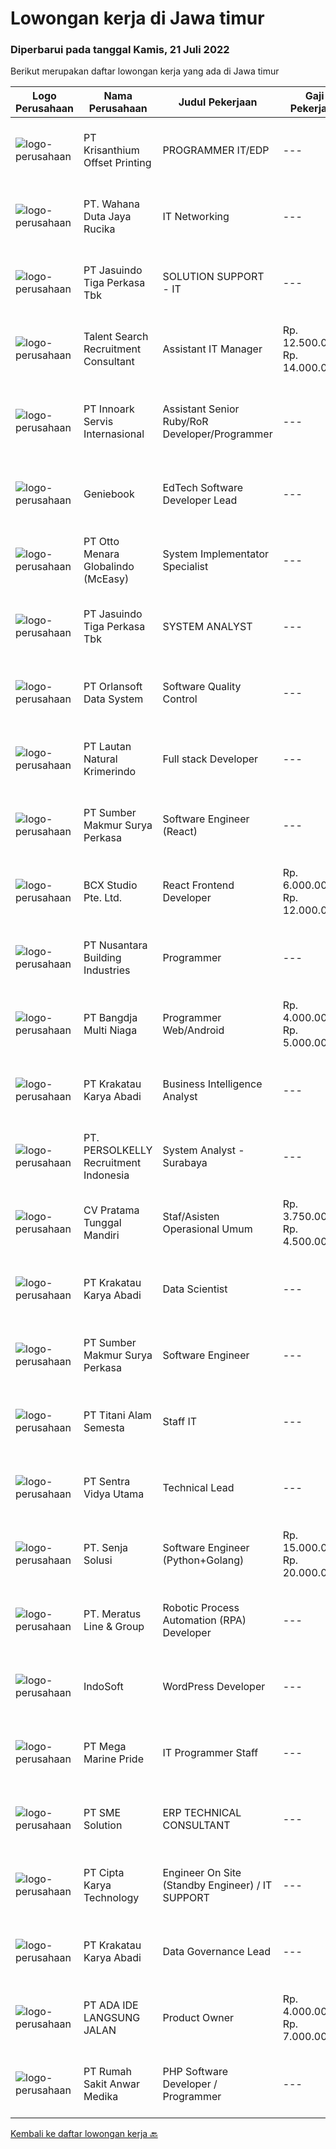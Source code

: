 
  # Lowongan kerja di Jawa timur

  ### Diperbarui pada tanggal Kamis, 21 Juli 2022

  Berikut merupakan daftar lowongan kerja yang ada di Jawa timur

  |Logo Perusahaan | Nama Perusahaan | Judul Pekerjaan | Gaji Pekerjaan | Lokasi | Deskripsi | Tanggal diunggah | Pranala |
  | -------------- | --------------- | --------------- | --------- | --------- | -------------- | ------- | ----------- |
  |![logo-perusahaan](https://image-service-cdn.seek.com.au/6a0421e7422ea05da7c7df2993a4c36665968f9f/ee4dce1061f3f616224767ad58cb2fc751b8d2dc)|PT Krisanthium Offset Printing|PROGRAMMER IT/EDP|---|Surabaya|Deskripsi PekerjaanKualifikasi :  · Usia 25 – 30 tahun· Minimal D III Tehnik Teknik Informatika/Sistem Informasi/Ilmu komputer atau setara· Pengalaman...|Rabu, 20 Juli 2022|https://www.jobstreet.co.id/id/job/programmer-it-edp-3944502?token=0~9adbddc6-4a8b-4c55-930a-20446189951a&sectionRank=1&jobId=jobstreet-id-job-3944502|
|![logo-perusahaan](https://image-service-cdn.seek.com.au/eb83c1ed9ee5e133cfda608ad027c71f6bb971ed/ee4dce1061f3f616224767ad58cb2fc751b8d2dc)|PT. Wahana Duta Jaya Rucika|IT Networking|---|Jawa Timur|Kualifikasi : Minimal S1 Teknik Informatika/ Komputer/ Sistem Informatika. Memiliki pengalaman dalam bidang Networking minimal 2 tahun. Memiliki...|Selasa, 19 Juli 2022|https://www.jobstreet.co.id/id/job/it-networking-3961879?token=0~9adbddc6-4a8b-4c55-930a-20446189951a&sectionRank=2&jobId=jobstreet-id-job-3961879|
|![logo-perusahaan](https://image-service-cdn.seek.com.au/f9cd043f1011fee386470591649d3e30b502df59/ee4dce1061f3f616224767ad58cb2fc751b8d2dc)|PT Jasuindo Tiga Perkasa Tbk|SOLUTION SUPPORT - IT|---|Sidoarjo|KUALIFIKASI : Pendidikan Minimal D3/S1 Teknik Informatika Minimal memiliki 1 tahun pengalaman kerja di bidang yang sama ...|Selasa, 19 Juli 2022|https://www.jobstreet.co.id/id/job/solution-support-it-3962355?token=0~9adbddc6-4a8b-4c55-930a-20446189951a&sectionRank=3&jobId=jobstreet-id-job-3962355|
|![logo-perusahaan](https://image-service-cdn.seek.com.au/7168f3ed808f08335fbdac2fb7069dcf27f09ea8/ee4dce1061f3f616224767ad58cb2fc751b8d2dc)|Talent Search Recruitment Consultant|Assistant IT Manager|Rp. 12.500.000-Rp. 14.000.000|Surabaya|This position is responsible for Information &amp; Technology Management and Processes.Requirements: Min. 4 (four) years of relative experience in the...|Selasa, 19 Juli 2022|https://www.jobstreet.co.id/id/job/assistant-it-manager-3962116?token=0~9adbddc6-4a8b-4c55-930a-20446189951a&sectionRank=4&jobId=jobstreet-id-job-3962116|
|![logo-perusahaan](https://image-service-cdn.seek.com.au/03d5b2909306d41d8d881d2ac7cfb4a0d8a47045/ee4dce1061f3f616224767ad58cb2fc751b8d2dc)|PT Innoark Servis Internasional|Assistant Senior Ruby/RoR Developer/Programmer|---|Batam|Responsibilities: Working on project-based requirements Providing solution for issues Providing idea to maintain and improve current working system Be...|Rabu, 20 Juli 2022|https://www.jobstreet.co.id/id/job/assistant-senior-ruby-ror-developer-programmer-3944254?token=0~9adbddc6-4a8b-4c55-930a-20446189951a&sectionRank=5&jobId=jobstreet-id-job-3944254|
|![logo-perusahaan](https://image-service-cdn.seek.com.au/533dfca0548429794785a13cc75e82c4e4ec7b73/ee4dce1061f3f616224767ad58cb2fc751b8d2dc)|Geniebook|EdTech Software Developer Lead|---|Surabaya|Loved by over 150,000 users, Geniebook is Singapore’s largest online learning platform for English, Mathematics and Science (EMS) syllabus. From...|Rabu, 20 Juli 2022|https://www.jobstreet.co.id/id/job/edtech-software-developer-lead-9745192/origin/sg?token=0~9adbddc6-4a8b-4c55-930a-20446189951a&sectionRank=6&jobId=jobstreet-sg-job-9745192|
|![logo-perusahaan](https://image-service-cdn.seek.com.au/d2fdc8f770780672c481f96da84f09bace4e0084/ee4dce1061f3f616224767ad58cb2fc751b8d2dc)|PT Otto Menara Globalindo (McEasy)|System Implementator Specialist|---|Surabaya|McEasy is a startup company that provide a SaaS (Software as a Service) digital solution and GPS to asisst logistic companies manage their operational...|Rabu, 20 Juli 2022|https://www.jobstreet.co.id/id/job/system-implementator-specialist-3951250?token=0~9adbddc6-4a8b-4c55-930a-20446189951a&sectionRank=7&jobId=jobstreet-id-job-3951250|
|![logo-perusahaan](https://image-service-cdn.seek.com.au/f9cd043f1011fee386470591649d3e30b502df59/ee4dce1061f3f616224767ad58cb2fc751b8d2dc)|PT Jasuindo Tiga Perkasa Tbk|SYSTEM ANALYST|---|Jawa Timur|KUALIFIKASI : Pendidikan S1 Teknik Informatika Pengalaman minimal 3 tahun dibidang yg sama Memiliki kemampuan Bahasa Inggris  minimal  pasif ...|Selasa, 19 Juli 2022|https://www.jobstreet.co.id/id/job/system-analyst-3962405?token=0~9adbddc6-4a8b-4c55-930a-20446189951a&sectionRank=8&jobId=jobstreet-id-job-3962405|
|![logo-perusahaan](https://image-service-cdn.seek.com.au/5c6844f677feba822f416928a6c156ad5662c591/ee4dce1061f3f616224767ad58cb2fc751b8d2dc)|PT Orlansoft Data System|Software Quality Control|---|Jawa Timur|Deskripsi pekerjaan:* Bertanggung jawab terhadap jaminan kualitas software* Melakukan semua jenis pengujian software termasuk fungsionalitas,...|Kamis, 21 Juli 2022|https://www.jobstreet.co.id/id/job/software-quality-control-3964549?token=0~9adbddc6-4a8b-4c55-930a-20446189951a&sectionRank=9&jobId=jobstreet-id-job-3964549|
|![logo-perusahaan](https://image-service-cdn.seek.com.au/b748981387a7675e8ba20c556661ea6420f5e17f/ee4dce1061f3f616224767ad58cb2fc751b8d2dc)|PT Lautan Natural Krimerindo|Full stack Developer|---|Mojokerto|Membangun aplikasi baik web maupun mobile (Android) untuk membantu data collection dan operasional perusahaan. Mengidentifikasi, mendesign, dan...|Rabu, 20 Juli 2022|https://www.jobstreet.co.id/id/job/full-stack-developer-3944058?token=0~9adbddc6-4a8b-4c55-930a-20446189951a&sectionRank=10&jobId=jobstreet-id-job-3944058|
|![logo-perusahaan](https://image-service-cdn.seek.com.au/2bb020942b57424abf5747dd3e479a3482b19d4b/ee4dce1061f3f616224767ad58cb2fc751b8d2dc)|PT Sumber Makmur Surya Perkasa|Software Engineer (React)|---|Surabaya|Who are we looking for?“Steel and building materials distributor are looking for a Software Engineer!”What do you have in mind when you read the words...|Kamis, 21 Juli 2022|https://www.jobstreet.co.id/id/job/software-engineer-react-3964635?token=0~9adbddc6-4a8b-4c55-930a-20446189951a&sectionRank=11&jobId=jobstreet-id-job-3964635|
|![logo-perusahaan](https://image-service-cdn.seek.com.au/9dc643f957063f7dfc2419927346f10a1f36b079/ee4dce1061f3f616224767ad58cb2fc751b8d2dc)|BCX Studio Pte. Ltd.|React Frontend Developer|Rp. 6.000.000-Rp. 12.000.000|Bali|BCX Studio is a Singapore-based company, our mission is to build an enterprise-grade online commerce platform to empower SME to compete in the...|Rabu, 20 Juli 2022|https://www.jobstreet.co.id/id/job/react-frontend-developer-9761800/origin/sg?token=0~9adbddc6-4a8b-4c55-930a-20446189951a&sectionRank=12&jobId=jobstreet-sg-job-9761800|
|![logo-perusahaan](https://image-service-cdn.seek.com.au/ddb3d7c824605196603573dec72c249975c6b4f6/ee4dce1061f3f616224767ad58cb2fc751b8d2dc)|PT Nusantara Building Industries|Programmer|---|Jakarta Raya|Melakukan pembuatan dan perbaikan aplikasi Web Based atau Mobile Based  Kualifikasi: Usia maksimal 30 tahun Pendidikan D3/S1 Teknik/Manajemen...|Rabu, 20 Juli 2022|https://www.jobstreet.co.id/id/job/programmer-3964127?token=0~9adbddc6-4a8b-4c55-930a-20446189951a&sectionRank=13&jobId=jobstreet-id-job-3964127|
|![logo-perusahaan](https://image-service-cdn.seek.com.au/9261cf87803edfb24079c66bbc453863ceb7bd6e/ee4dce1061f3f616224767ad58cb2fc751b8d2dc)|PT Bangdja Multi Niaga|Programmer Web/Android|Rp. 4.000.000-Rp. 5.000.000|Sidoarjo|Responsibilities : Managing and make sure all application programs keep to standard requirement, documentation, and procedure. Communicates with...|Rabu, 20 Juli 2022|https://www.jobstreet.co.id/id/job/programmer-web-android-3951512?token=0~9adbddc6-4a8b-4c55-930a-20446189951a&sectionRank=14&jobId=jobstreet-id-job-3951512|
|![logo-perusahaan](https://image-service-cdn.seek.com.au/b2d1f3ffed82713bb6c2c91fa675bbfd0cfb2ac6/ee4dce1061f3f616224767ad58cb2fc751b8d2dc)|PT Krakatau Karya Abadi|Business Intelligence Analyst|---|Surabaya|Surabaya, IndonesiaBusiness Intelligence AnalystAbout SuperWe are a group of business enthusiasts, scientists, communicators, designers, productive...|Rabu, 20 Juli 2022|https://www.jobstreet.co.id/id/job/business-intelligence-analyst-3964058?token=0~9adbddc6-4a8b-4c55-930a-20446189951a&sectionRank=15&jobId=jobstreet-id-job-3964058|
|![logo-perusahaan](https://image-service-cdn.seek.com.au/a778cc2d537d275f0abc3d64068f14c4c640057e/ee4dce1061f3f616224767ad58cb2fc751b8d2dc)|PT. PERSOLKELLY Recruitment Indonesia|System Analyst - Surabaya|---|Surabaya|Job Description: Deploy, maintain, and troubleshoot core business applications, including application servers, associated hardware, endpoints, and...|Selasa, 19 Juli 2022|https://www.jobstreet.co.id/id/job/system-analyst-surabaya-3961447?token=0~9adbddc6-4a8b-4c55-930a-20446189951a&sectionRank=16&jobId=jobstreet-id-job-3961447|
|![logo-perusahaan](https://image-service-cdn.seek.com.au/bef0732e1d56fc34897c0de83d3f3726d5deec35/ee4dce1061f3f616224767ad58cb2fc751b8d2dc)|CV Pratama Tunggal Mandiri|Staf/Asisten Operasional Umum|Rp. 3.750.000-Rp. 4.500.000|Jawa Timur|Dibutuhkan Staf/Asisten Operasional UmumBekerja mencakup semua bagian (umum) atau general issueSiap bekerja di kantor maupun di lapanganWajib memiliki...|Selasa, 19 Juli 2022|https://www.jobstreet.co.id/id/job/staf-asisten-operasional-umum-3962528?token=0~9adbddc6-4a8b-4c55-930a-20446189951a&sectionRank=17&jobId=jobstreet-id-job-3962528|
|![logo-perusahaan](https://image-service-cdn.seek.com.au/b2d1f3ffed82713bb6c2c91fa675bbfd0cfb2ac6/ee4dce1061f3f616224767ad58cb2fc751b8d2dc)|PT Krakatau Karya Abadi|Data Scientist|---|Surabaya|Surabaya, IndonesiaData ScientistAbout Super We are a group of business enthusiasts, scientists, communicators, designers, productive mothers and many...|Rabu, 20 Juli 2022|https://www.jobstreet.co.id/id/job/data-scientist-3964036?token=0~9adbddc6-4a8b-4c55-930a-20446189951a&sectionRank=18&jobId=jobstreet-id-job-3964036|
|![logo-perusahaan](https://image-service-cdn.seek.com.au/4812906cfff91f3aad71fc4f43300f82dad6ac08/ee4dce1061f3f616224767ad58cb2fc751b8d2dc)|PT Sumber Makmur Surya Perkasa|Software Engineer|---|Surabaya|Who are we looking for?Have you ever thought of being part of an agile team that leverages technology to provide an innovative way for people to buy...|Kamis, 21 Juli 2022|https://www.jobstreet.co.id/id/job/software-engineer-3964612?token=0~9adbddc6-4a8b-4c55-930a-20446189951a&sectionRank=19&jobId=jobstreet-id-job-3964612|
|![logo-perusahaan](https://image-service-cdn.seek.com.au/3650e4ea5cf15ff06b6cedba6caa19766b68c3ef/ee4dce1061f3f616224767ad58cb2fc751b8d2dc)|PT Titani Alam Semesta|Staff IT|---|Surabaya|Maximum age 30 years old. Minimum Bachelor Degree - Informatika GPA 3.0 Sedikit Mandarin. Pengalaman dibidang IT minimal 4 tahun. Requirement:...|Sabtu, 16 Juli 2022|https://www.jobstreet.co.id/id/job/staff-it-3958979?token=0~9adbddc6-4a8b-4c55-930a-20446189951a&sectionRank=20&jobId=jobstreet-id-job-3958979|
|![logo-perusahaan](https://image-service-cdn.seek.com.au/89a4b4d8e6af0c01c230c2b1f638fbea996731cb/ee4dce1061f3f616224767ad58cb2fc751b8d2dc)|PT Sentra Vidya Utama|Technical Lead|---|Surabaya|Sevima is an IT Consultant company which focuses on Education field, is looking for best candidates to become Senior Technical Lead to join our ever...|Selasa, 19 Juli 2022|https://www.jobstreet.co.id/id/job/technical-lead-3961488?token=0~9adbddc6-4a8b-4c55-930a-20446189951a&sectionRank=21&jobId=jobstreet-id-job-3961488|
|![logo-perusahaan](https://image-service-cdn.seek.com.au/99211460ddfbe1ca45d1083d5ea115d6020bae3c/ee4dce1061f3f616224767ad58cb2fc751b8d2dc)|PT. Senja Solusi|Software Engineer (Python+Golang)|Rp. 15.000.000-Rp. 20.000.000|Jakarta Raya|Who we are looking for We are looking for a Python Software Engineer to develop, test and support application components in our Machine Learning (ML)...|Rabu, 20 Juli 2022|https://www.jobstreet.co.id/id/job/software-engineer-python-golang-3963191?token=0~9adbddc6-4a8b-4c55-930a-20446189951a&sectionRank=22&jobId=jobstreet-id-job-3963191|
|![logo-perusahaan](https://image-service-cdn.seek.com.au/ec6e9d7b3b53181e7239d9cf1fdaf38f107d0b49/ee4dce1061f3f616224767ad58cb2fc751b8d2dc)|PT. Meratus Line & Group|Robotic Process Automation (RPA) Developer|---|Surabaya|We are looking for RPA Developers to join our team of highly professional Software Developers. To be successful, you’ll need experience in...|Rabu, 20 Juli 2022|https://www.jobstreet.co.id/id/job/robotic-process-automation-rpa-developer-3944010?token=0~9adbddc6-4a8b-4c55-930a-20446189951a&sectionRank=23&jobId=jobstreet-id-job-3944010|
|![logo-perusahaan](https://image-service-cdn.seek.com.au/fbd57a90b36e6d6fe13c8e714c23f2e07616d0cb/ee4dce1061f3f616224767ad58cb2fc751b8d2dc)|IndoSoft|WordPress Developer|---|Malang|Kami mencari WordPress Developer (bukan pengguna WordPress).Tanggung Jawab Menginstal plugin WordPress dan menyesuaikannya dengan theme yang ada agar...|Selasa, 19 Juli 2022|https://www.jobstreet.co.id/id/job/wordpress-developer-3943525?token=0~9adbddc6-4a8b-4c55-930a-20446189951a&sectionRank=24&jobId=jobstreet-id-job-3943525|
|![logo-perusahaan](https://image-service-cdn.seek.com.au/c2d1b10e65f5a153629011d5886a8b3d0e1913fb/ee4dce1061f3f616224767ad58cb2fc751b8d2dc)|PT Mega Marine Pride|IT Programmer Staff|---|Pasuruan|Tugas Pokok Membuat aplikasi inhouse yang dibutuhkan perusahaan Mengelola dan mengembangkan aplikasi yang saat ini sudah digunakan di perusahaan...|Sabtu, 16 Juli 2022|https://www.jobstreet.co.id/id/job/it-programmer-staff-3941601?token=0~9adbddc6-4a8b-4c55-930a-20446189951a&sectionRank=25&jobId=jobstreet-id-job-3941601|
|![logo-perusahaan](https://image-service-cdn.seek.com.au/f0cc6ba1828627c44076452213cbe473e760a860/ee4dce1061f3f616224767ad58cb2fc751b8d2dc)|PT SME Solution|ERP TECHNICAL CONSULTANT|---|Surabaya|REQUIREMENT : Will be based in Semarang (SMG), or Surabaya (SBY) Bachelor Degree (S1) from reputable university majoring in: Informatics Engineering /...|Minggu, 17 Juli 2022|https://www.jobstreet.co.id/id/job/erp-technical-consultant-3950012?token=0~9adbddc6-4a8b-4c55-930a-20446189951a&sectionRank=26&jobId=jobstreet-id-job-3950012|
|![logo-perusahaan](https://image-service-cdn.seek.com.au/a11cad0914ed7e7855ca00a4ca693b8cefcb5be2/ee4dce1061f3f616224767ad58cb2fc751b8d2dc)|PT Cipta Karya Technology|Engineer On Site (Standby Engineer) / IT SUPPORT|---|Jakarta Raya|Kualifikasi : Pendidikan Minimal SMK/DIII Sederajat. Memiliki pengalaman sebagai Engineer di perusahaan industry IT Minimal 2 tahun. Memahami...|Jumat, 15 Juli 2022|https://www.jobstreet.co.id/id/job/engineer-on-site-standby-engineer-it-support-3958715?token=0~9adbddc6-4a8b-4c55-930a-20446189951a&sectionRank=27&jobId=jobstreet-id-job-3958715|
|![logo-perusahaan](https://image-service-cdn.seek.com.au/b2d1f3ffed82713bb6c2c91fa675bbfd0cfb2ac6/ee4dce1061f3f616224767ad58cb2fc751b8d2dc)|PT Krakatau Karya Abadi|Data Governance Lead|---|Surabaya|Surabaya, IndonesiaAbout SuperWe are a group of business enthusiasts, scientists, communicators, designers, productive mothers and many more who are...|Senin, 18 Juli 2022|https://www.jobstreet.co.id/id/job/data-governance-lead-3959923?token=0~9adbddc6-4a8b-4c55-930a-20446189951a&sectionRank=28&jobId=jobstreet-id-job-3959923|
|![logo-perusahaan](https://image-service-cdn.seek.com.au/7240bd66452be1f0e7c14ceb6d734f3953eda892/ee4dce1061f3f616224767ad58cb2fc751b8d2dc)|PT ADA IDE LANGSUNG JALAN|Product Owner|Rp. 4.000.000-Rp. 7.000.000|Malang|Tugas1. Bertugas menyusun rencana kerja, penjadwalan dan strategi pengembangan produkdengan arahan dari Manajemen2. Bertugas memastikan hasil...|Selasa, 19 Juli 2022|https://www.jobstreet.co.id/id/job/product-owner-3961755?token=0~9adbddc6-4a8b-4c55-930a-20446189951a&sectionRank=29&jobId=jobstreet-id-job-3961755|
|![logo-perusahaan](https://image-service-cdn.seek.com.au/3a6c2b428606f5e003e4942f9212030098d2ff6b/ee4dce1061f3f616224767ad58cb2fc751b8d2dc)|PT Rumah Sakit Anwar Medika|PHP Software Developer / Programmer|---|Sidoarjo|1. Mahir pemrograman PHP dan menguasai framework Laravel &amp; CodeIgniter2. Menguasai database Postgresql dan mySQL3. Menyertakan link github source...|Minggu, 17 Juli 2022|https://www.jobstreet.co.id/id/job/php-software-developer-programmer-3959316?token=0~9adbddc6-4a8b-4c55-930a-20446189951a&sectionRank=30&jobId=jobstreet-id-job-3959316|


  [Kembali ke daftar lowongan kerja 🔙](../README.md#daftar-lowongan-kerja)
  